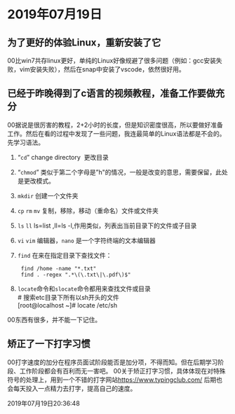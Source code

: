 # 2019年07月19日

## 为了更好的体验Linux，重新安装了它

00比win7共存linux更好，单纯的Linux好像规避了很多问题（例如：gcc安装失败，vim安装失败），然后在snap中安装了vscode，依然很好用。

## 已经于昨晚得到了c语言的视频教程，准备工作要做充分  

00据说是很厉害的教程，2+2小时的长度，但是知识密度很高，所以要做好准备工作。然后在看的过程中发现了一些问题，我连最简单的Linux语法都是不会的。先学习语法。

1. “`cd`” change directory &nbsp;更改目录
2. “`chmod`” 类似于第二个字母是”h"的情况，一般是改变的意思，需要保留，此处是更改模式。
3. `mkdir` 创建一个文件夹
4. `cp` `rm` `mv` 复制，移除，移动（重命名）文件或文件夹
5. `ls` `ll`  ls=list ,ll=ls -l,作用类似，列表出当前目录下的文件或子目录
6. `vi` `vim` 编辑器，`nano` 是一个字符终端的文本编辑器
7. `find` 在来在指定目录下查找文件：  

        find /home -name "*.txt"    
        find . -regex ".*\(\.txt\|\.pdf\)$" 
8. `locate`命令和`slocate`命令都用来查找文件或目录  
        \# 搜索etc目录下所有以sh开头的文件  
        [root@localhost ~]# locate /etc/sh

00东西有很多，并不能一下记住。

## 矫正了一下打字习惯

00打字速度的加分在程序员面试阶段能否是加分项，不得而知。但在后期学习阶段、工作阶段都会有百利而无一害吧。
00关于矫正打字习惯，具体体现在对特殊符号的处理上，用到一个不错的打字网站<https://www.typingclub.com/>
后期也会每天投入一点精力去打字，提高自己的速度。
  
2019年07月19日20:36:48
